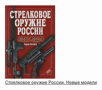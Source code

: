 ![](Стрелковое%20оружие%20России.%20Новые%20модели.jpg)  
[Стрелковое оружие России. Новые модели](Стрелковое%20оружие%20России.%20Новые%20модели.md)
